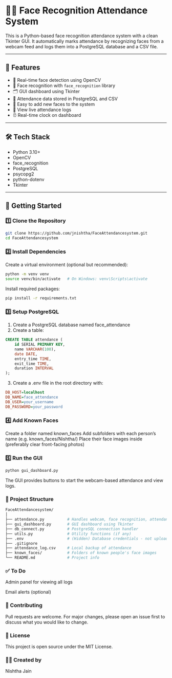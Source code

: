 # 🧑‍💼 Face Recognition Attendance System

This is a Python-based face recognition attendance system with a clean Tkinter GUI. It automatically marks attendance by recognizing faces from a webcam feed and logs them into a PostgreSQL database and a CSV file.

---

## 📂 Features

- 🎦 Real-time face detection using OpenCV
- 🤖 Face recognition with `face_recognition` library
- 🗂 GUI dashboard using Tkinter
- 🧠 Attendance data stored in PostgreSQL and CSV
- 📸 Easy to add new faces to the system
- 📅 View live attendance logs
- ⏰ Real-time clock on dashboard

---

## 🛠️ Tech Stack

- Python 3.10+
- OpenCV
- face_recognition
- PostgreSQL
- psycopg2
- python-dotenv
- Tkinter

---

## 🚀 Getting Started

### 1️⃣ Clone the Repository

```bash
git clone https://github.com/jnishtha/FaceAttendancesystem.git
cd FaceAttendancesystem
```
### 2️⃣ Install Dependencies
Create a virtual environment (optional but recommended):

```bash
python -m venv venv
source venv/bin/activate   # On Windows: venv\Scripts\activate
```
Install required packages:

```bash
pip install -r requirements.txt
```
### 3️⃣ Setup PostgreSQL
1. Create a PostgreSQL database named face_attendance
2. Create a table:

```sql
CREATE TABLE attendance (
    id SERIAL PRIMARY KEY,
    name VARCHAR(100),
    date DATE,
    entry_time TIME,
    exit_time TIME,
    duration INTERVAL
);
```
3. Create a .env file in the root directory with:
```ini
DB_HOST=localhost
DB_NAME=face_attendance
DB_USER=your_username
DB_PASSWORD=your_password
```
### 4️⃣ Add Known Faces
Create a folder named known_faces
Add subfolders with each person’s name (e.g. known_faces/Nishtha/)
Place their face images inside (preferably clear front-facing photos)

### 5️⃣ Run the GUI
```bash
python gui_dashboard.py
```
The GUI provides buttons to start the webcam-based attendance and view logs.

### 📁 Project Structure
```bash
FaceAttendancesystem/
│
├── attendance.py          # Handles webcam, face recognition, attendance logic
├── gui_dashboard.py       # GUI dashboard using Tkinter
├── db_connect.py          # PostgreSQL connection handler
├── utils.py               # Utility functions (if any)
├── .env                   # (Hidden) Database credentials - not uploaded
├── .gitignore
├── attendance_log.csv     # Local backup of attendance
├── known_faces/           # Folders of known people's face images
└── README.md              # Project info
```
### ✅ To Do
 Admin panel for viewing all logs

 Email alerts (optional)
 

### 🤝 Contributing
Pull requests are welcome. For major changes, please open an issue first to discuss what you would like to change.

### 📃 License
This project is open source under the MIT License.

### 🙋‍♀ Created by
Nishtha Jain
